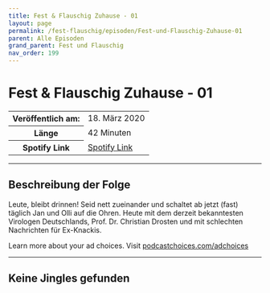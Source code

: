 ```yaml
---
title: Fest & Flauschig Zuhause - 01
layout: page
permalink: /fest-flauschig/episoden/Fest-und-Flauschig-Zuhause-01
parent: Alle Episoden
grand_parent: Fest und Flauschig
nav_order: 199
---
```


# Fest & Flauschig Zuhause - 01
<table class="resp-table dcf-table dcf-table-responsive dcf-table-bordered dcf-table-striped dcf-w-100%">
                    <tbody>
                        <tr>
                            <th scope="row">Veröffentlich am:</th>
                            <td data-label="Veröffentlich am:">18. März 2020</td>
                        </tr>
                        <tr>
                            <th scope="row">Länge </th>
                            <td data-label="Länge ">42 Minuten</td>
                        </tr><tr>
                                <th scope="row">Spotify Link</th>
                                <td data-label="Spotify Link"><a href="https://open.spotify.com/episode/3vapP8VBf0NGCqhCDqkfdv">Spotify Link</a></td>
                            </tr></tbody>
                </table>

***

## Beschreibung der Folge

<div>
Leute, bleibt drinnen! Seid nett zueinander und schaltet ab jetzt (fast) täglich Jan und Olli auf die Ohren. Heute mit dem derzeit bekanntesten Virologen Deutschlands, Prof. Dr. Christian Drosten und mit schlechten Nachrichten für Ex-Knackis.<p> </p><p>Learn more about your ad choices. Visit <a href="https://podcastchoices.com/adchoices">podcastchoices.com/adchoices</a></p>  
</div>

***

## Keine Jingles gefunden